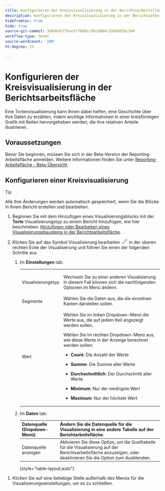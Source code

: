 ```yaml
---
title: Konfigurieren der Kreisvisualisierung in der Berichtsarbeitsfläche
description: Konfigurieren der Kreisvisualisierung in der Berichtsarbeitsfläche
hidefromtoc: true
hide: true
source-git-commit: 350d64577bac677bb0cc9bcb804c32b0301bc5d4
workflow-type: tm+mt
source-wordcount: '289'
ht-degree: 1%

---
```



# Konfigurieren der Kreisvisualisierung in der Berichtsarbeitsfläche

Eine Tortenvisualisierung kann Ihnen dabei helfen, eine Geschichte über Ihre Daten zu erzählen, indem wichtige Informationen in einer kreisförmigen Grafik mit Keilen hervorgehoben werden, die ihre relativen Anteile illustrieren.

## Voraussetzungen

Bevor Sie beginnen, müssen Sie sich in der Beta-Version der Reporting-Arbeitsfläche anmelden. Weitere Informationen finden Sie unter [Reporting-Arbeitsfläche - Beta-Übersicht](/help/quicksilver/product-announcements/betas/canvas-dashboards-beta/reporting-canvas-beta-overview.md).

## Konfigurieren einer Kreisvisualisierung

>[!TIP]
>
>Alle Ihre Änderungen werden automatisch gespeichert, wenn Sie die Blöcke in Ihrem Bericht erstellen und bearbeiten.

1. Beginnen Sie mit dem Hinzufügen eines Visualisierungsblocks mit der **Torte** Visualisierungstyp zu einem Bericht hinzufügen, wie hier beschrieben: [Hinzufügen oder Bearbeiten eines Visualisierungsbausteins in der Berichtsarbeitsfläche](../../../reports-and-dashboards/reporting-canvas/visualization-blocks/add-or-edit-report-visualization.md).

1. Klicken Sie auf das Symbol Visualisierung bearbeiten ![](assets/edit-icon.png) in der oberen rechten Ecke der Visualisierung und führen Sie einen der folgenden Schritte aus.

   1. Im **Einstellungen** tab:

      <table style="table-layout:auto">
       <col>
       <col>
       <tbody>
        <tr>
         <td role="rowheader">Visualisierungstyp</td>
         <td><p>Wechseln Sie zu einer anderen Visualisierung. In diesem Fall können sich die nachfolgenden Optionen im Menü ändern.</p></td>
        </tr>
        <tr>
         <td role="rowheader">Segmente</td>
         <td>Wählen Sie die Daten aus, die die einzelnen Kanten darstellen sollen.</td>
        </tr>
        <tr>
         <td role="rowheader">Wert</td>
         <td><p>Wählen Sie im linken Dropdown-Menü die Werte aus, die auf jedem Keil angezeigt werden sollen.</p><p>Wählen Sie im rechten Dropdown-Menü aus, wie diese Werte in der Anzeige berechnet werden sollen:</p>
          <ul>
           <li><p><b>Count</b>: Die Anzahl der Werte</p></li>
           <li><p><b>Summe</b>: Die Summe aller Werte </p></li>
           <li><p><b>Durchschnittlich</b>: Der Durchschnitt aller Werte</p></li>
           <li><p><b>Minimum</b>: Nur der niedrigste Wert</p></li>
           <li><p><b>Maximum</b>: Nur der höchste Wert</p></li>
          </ul></td>
        </tr>
       </tbody>
      </table>

   1. Im **Daten** tab:

      | Datenquelle (Dropdown-Menü) | Ändern Sie die Datenquelle für die Visualisierung in eine andere Tabelle auf der Berichtarbeitsfläche. |
      |---|---|
      | Datenquelle anzeigen | Aktivieren Sie diese Option, um die Quelltabelle für die Visualisierung auf der Berichtsarbeitsfläche anzuzeigen, oder deaktivieren Sie die Option zum Ausblenden. |

      {style="table-layout:auto"}

<!--   
      NOLAN-FLAG: convert table to html. 
      -->

1. Klicken Sie auf eine beliebige Stelle außerhalb des Menüs für die Visualisierungseinstellungen, um es zu schließen.
